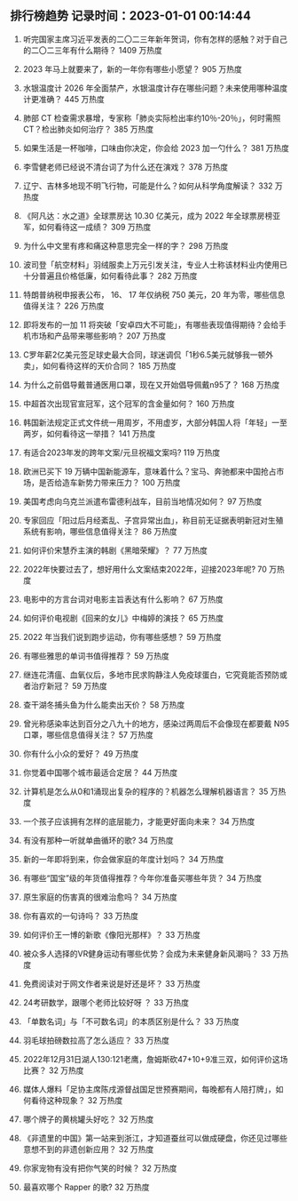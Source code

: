 
## 排行榜趋势 记录时间：2023-01-01 00:14:44
  
  1. 听完国家主席习近平发表的二〇二三年新年贺词，你有怎样的感触？对于自己的二〇二三年有什么期待？ 1409 万热度
    
  2. 2023 年马上就要来了，新的一年你有哪些小愿望？ 905 万热度
    
  3. 水银温度计 2026 年全面禁产，水银温度计存在哪些问题？未来使用哪种温度计更准确？ 445 万热度
    
  4. 肺部 CT 检查需求暴增，专家称「肺炎实际检出率约10％-20％」，何时需照 CT？检出肺炎如何治疗？ 385 万热度
    
  5. 如果生活是一杯咖啡，口味由你决定，你会给 2023 加一勺什么？ 381 万热度
    
  6. 李雪健老师已经说不清台词了为什么还在演戏？ 378 万热度
    
  7. 辽宁、吉林多地现不明飞行物，可能是什么？如何从科学角度解读？ 332 万热度
    
  8. 《阿凡达：水之道》全球票房达 10.30 亿美元，成为 2022 年全球票房榜亚军，如何看待这一成绩？ 309 万热度
    
  9. 为什么中文里有疼和痛这种意思完全一样的字？ 298 万热度
    
  10. 波司登「航空材料」羽绒服卖上万元引发关注，专业人士称该材料业内使用已十分普遍且价格低廉，如何看待此事？ 282 万热度
    
  11. 特朗普纳税申报表公布， 16、 17 年仅纳税 750 美元，20 年为零，哪些信息值得关注？ 226 万热度
    
  12. 即将发布的一加 11 将突破「安卓四大不可能」，有哪些表现值得期待？会给手机市场和产品带来哪些影响？ 207 万热度
    
  13. C罗年薪2亿美元签足球史最大合同，球迷调侃「1秒6.5美元就够我一顿外卖」，如何看待这样的天价合同？ 185 万热度
    
  14. 为什么之前倡导戴普通医用口罩，现在又开始倡导佩戴n95了？ 168 万热度
    
  15. 中超首次出现官宣冠军，这个冠军的含金量如何？ 160 万热度
    
  16. 韩国新法规定正式文件统一用周岁，不用虚岁，大部分韩国人将「年轻」一至两岁，如何看待这一举措？ 141 万热度
    
  17. 有适合2023年发的跨年文案/元旦祝福文案吗? 119 万热度
    
  18. 欧洲已买下 19 万辆中国新能源车，意味着什么？宝马、奔驰都来中国抢占市场，是否给造车新势力带来压力？ 100 万热度
    
  19. 美国考虑向乌克兰派遣布雷德利战车，目前当地情况如何？ 97 万热度
    
  20. 专家回应「阳过后月经紊乱、子宫异常出血」，称目前无证据表明新冠对生殖系统有影响，哪些信息值得关注？ 86 万热度
    
  21. 如何评价宋慧乔主演的韩剧《黑暗荣耀》？ 77 万热度
    
  22. 2022年快要过去了，想好用什么文案结束2022年，迎接2023年呢? 70 万热度
    
  23. 电影中的方言台词对电影主旨表达有什么影响？ 67 万热度
    
  24. 如何评价电视剧《回来的女儿》中梅婷的演技？ 65 万热度
    
  25. 2022 年当我们说到跑步运动，你有哪些感想？ 59 万热度
    
  26. 有哪些雅思的单词书值得推荐？ 59 万热度
    
  27. 继连花清瘟、血氧仪后，多地市民求购静注人免疫球蛋白，它究竟能否预防或者治疗新冠？ 59 万热度
    
  28. 查干湖冬捕头鱼为什么能卖出天价？ 58 万热度
    
  29. 曾光称感染率达到百分之八九十的地方，感染过两周后不会像现在都要戴 N95 口罩，哪些信息值得关注？ 57 万热度
    
  30. 你有什么小众的爱好？ 49 万热度
    
  31. 你觉着中国哪个城市最适合定居？ 44 万热度
    
  32. 计算机是怎么从0和1涌现出复杂的程序的？机器怎么理解机器语言？ 35 万热度
    
  33. 一个孩子应该拥有怎样的底层能力，才能更好面向未来？ 34 万热度
    
  34. 有没有那种一听就单曲循环的歌? 34 万热度
    
  35. 新的一年即将到来，你会做家庭的年度计划吗？ 34 万热度
    
  36. 有哪些“国宝”级的年货值得推荐？今年你准备买哪些年货？ 34 万热度
    
  37. 原生家庭的伤害真的很难治愈吗？ 34 万热度
    
  38. 你有喜欢的一句诗吗？ 33 万热度
    
  39. 如何评价王一博的新歌《像阳光那样》？ 33 万热度
    
  40. 被众多人选择的VR健身运动有哪些优势？会成为未来健身新风潮吗？ 33 万热度
    
  41. 免费阅读对于网文作者来说是好还是坏？ 33 万热度
    
  42. 24考研数学，跟哪个老师比较好呀  ？ 33 万热度
    
  43. 「单数名词」与「不可数名词」的本质区别是什么？ 33 万热度
    
  44. 羽毛球拍磅数拉高了怎么适应？ 33 万热度
    
  45. 2022年12月31日湖人130:121老鹰，詹姆斯砍47+10+9准三双，如何评价这场比赛？ 32 万热度
    
  46. 媒体人爆料「足协主席陈戌源督战国足世预赛期间，每晚都有人陪打牌」，如何看待这种现象？ 32 万热度
    
  47. 哪个牌子的黄桃罐头好吃？ 32 万热度
    
  48. 《非遗里的中国》第一站来到浙江，才知道蚕丝可以做成硬盘，你还见过哪些意想不到的非遗创新应用？ 32 万热度
    
  49. 你家宠物有没有把你气笑的时候？ 32 万热度
    
  50. 最喜欢哪个 Rapper 的歌? 32 万热度
    